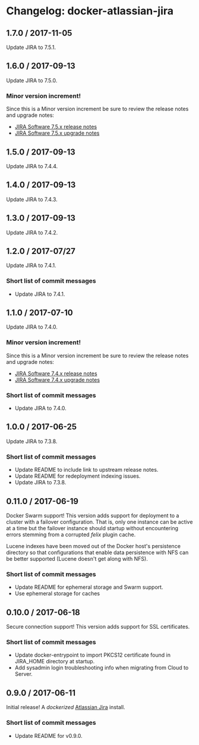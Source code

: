 # Changelog: docker-atlassian-jira

## 1.7.0 / 2017-11-05

Update JIRA to 7.5.1.

## 1.6.0 / 2017-09-13

Update JIRA to 7.5.0.

### Minor version increment!

Since this is a Minor version increment be sure to review the release notes and upgrade notes:

  * [JIRA Software 7.5.x release notes](https://confluence.atlassian.com/jirasoftware/jira-software-7-5-x-release-notes-934719297.html)
  * [JIRA Software 7.5.x upgrade notes](https://confluence.atlassian.com/jirasoftware/jira-software-7-5-x-upgrade-notes-934719299.html)

## 1.5.0 / 2017-09-13

Update JIRA to 7.4.4.

## 1.4.0 / 2017-09-13

Update JIRA to 7.4.3.

## 1.3.0 / 2017-09-13

Update JIRA to 7.4.2.

## 1.2.0 / 2017-07/27

Update JIRA to 7.4.1.

### Short list of commit messages

  * Update JIRA to 7.4.1.

## 1.1.0 / 2017-07-10

Update JIRA to 7.4.0.

### Minor version increment!

Since this is a Minor version increment be sure to review the release notes and upgrade notes:

  * [JIRA Software 7.4.x release notes](https://confluence.atlassian.com/jirasoftware/jira-software-7-4-x-release-notes-902079634.html)
  * [JIRA Software 7.4.x upgrade notes](https://confluence.atlassian.com/jirasoftware/jira-software-7-4-x-upgrade-notes-907283484.html)

### Short list of commit messages

  * Update JIRA to 7.4.0.

## 1.0.0 / 2017-06-25

Update JIRA to 7.3.8.

### Short list of commit messages

  * Update README to include link to upstream release notes.
  * Update README for redeployment indexing issues.
  * Update JIRA to 7.3.8.

## 0.11.0 / 2017-06-19

Docker Swarm support! This version adds support for deployment to a cluster with a failover configuration. That is, only
one instance can be active at a time but the failover instance should startup without encountering errors stemming from
a corrupted _felix_ plugin cache.

Lucene indexes have been moved out of the Docker host's persistence directory so that configurations that enable data
persistence with NFS can be better supported (Lucene doesn't get along with NFS).

### Short list of commit messages

  * Update README for ephemeral storage and Swarm support.
  * Use ephemeral storage for caches

## 0.10.0 / 2017-06-18

Secure connection support! This version adds support for SSL certificates.

### Short list of commit messages

  * Update docker-entrypoint to import PKCS12 certificate found in JIRA_HOME directory at startup.
  * Add sysadmin login troubleshooting info when migrating from Cloud to Server.

## 0.9.0 / 2017-06-11

Initial release! A _dockerized_ [Atlassian Jira](https://www.atlassian.com/software/jira) install.

### Short list of commit messages

  * Update README for v0.9.0.
